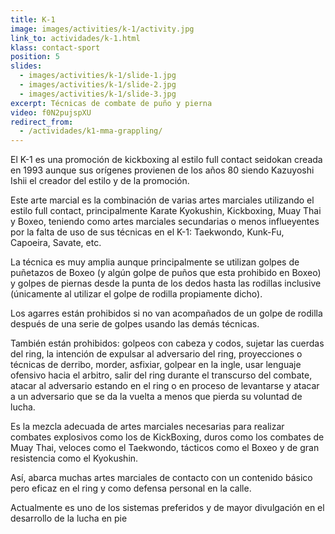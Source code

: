 ```yaml
---
title: K-1
image: images/activities/k-1/activity.jpg
link_to: actividades/k-1.html
klass: contact-sport
position: 5
slides:
  - images/activities/k-1/slide-1.jpg
  - images/activities/k-1/slide-2.jpg
  - images/activities/k-1/slide-3.jpg
excerpt: Técnicas de combate de puño y pierna
video: f0N2pujspXU
redirect_from:
  - /actividades/k1-mma-grappling/
---
```

<p>El K-1 es una promoción de kickboxing al estilo full contact
seidokan creada en 1993 aunque sus orígenes provienen de los años 80 siendo
Kazuyoshi Ishii el creador del estilo y de la promoción.</p>

<p>Este arte marcial es la combinación de varias artes marciales utilizando el
estilo full contact, principalmente Karate Kyokushin, Kickboxing, Muay Thai y Boxeo,
teniendo como artes marciales secundarias o menos influeyentes por la falta de
uso de sus técnicas en el K-1: Taekwondo, Kunk-Fu, Capoeira, Savate, etc.</p>

<p>La técnica es muy amplia aunque principalmente se utilizan golpes de puñetazos
de Boxeo (y algún golpe de puños que esta prohibido en Boxeo) y golpes de
piernas desde la punta de los dedos hasta las rodillas inclusive (únicamente al
utilizar el golpe de rodilla propiamente dicho).</p>

<p>Los agarres están prohibidos si no van acompañados de un golpe de rodilla
después de una serie de golpes usando las demás técnicas.</p>

<p>También están prohibidos: golpeos con cabeza y codos, sujetar las cuerdas del
ring, la intención de expulsar al adversario del ring, proyecciones o técnicas
de derribo, morder, asfixiar, golpear en la ingle, usar lenguaje ofensivo hacia
el arbitro, salir del ring durante el transcurso del combate, atacar al
adversario estando en el ring o en proceso de levantarse y atacar a un
adversario que se da la vuelta a menos que pierda su voluntad de lucha.</p>

<p>Es la mezcla adecuada de artes marciales necesarias para
realizar combates explosivos como los de KickBoxing, duros como los combates de
Muay Thai, veloces como el Taekwondo, tácticos como el Boxeo y de gran
resistencia como el Kyokushin.</p>

<p>Así, abarca muchas artes marciales de contacto con un contenido básico pero
eficaz en el ring y como defensa personal en la calle.</p>

<p>Actualmente es uno de los sistemas preferidos y de mayor divulgación en el
desarrollo de la lucha en pie</p>
